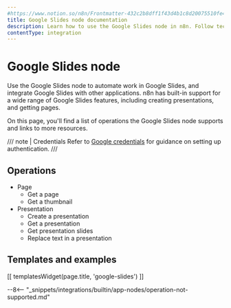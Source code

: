 ```yaml
---
#https://www.notion.so/n8n/Frontmatter-432c2b8dff1f43d4b1c8d20075510fe4
title: Google Slides node documentation
description: Learn how to use the Google Slides node in n8n. Follow technical documentation to integrate Google Slides node into your workflows.
contentType: integration
---
```


# Google Slides node

Use the Google Slides node to automate work in Google Slides, and integrate Google Slides with other applications. n8n has built-in support for a wide range of Google Slides features, including creating presentations, and getting pages. 

On this page, you'll find a list of operations the Google Slides node supports and links to more resources.

/// note | Credentials
Refer to [Google credentials](/integrations/builtin/credentials/google/) for guidance on setting up authentication. 
///

## Operations

* Page
    * Get a page
    * Get a thumbnail
* Presentation
    * Create a presentation
    * Get a presentation
    * Get presentation slides
    * Replace text in a presentation

## Templates and examples

<!-- see https://www.notion.so/n8n/Pull-in-templates-for-the-integrations-pages-37c716837b804d30a33b47475f6e3780 -->
[[ templatesWidget(page.title, 'google-slides') ]]

--8<-- "_snippets/integrations/builtin/app-nodes/operation-not-supported.md"
